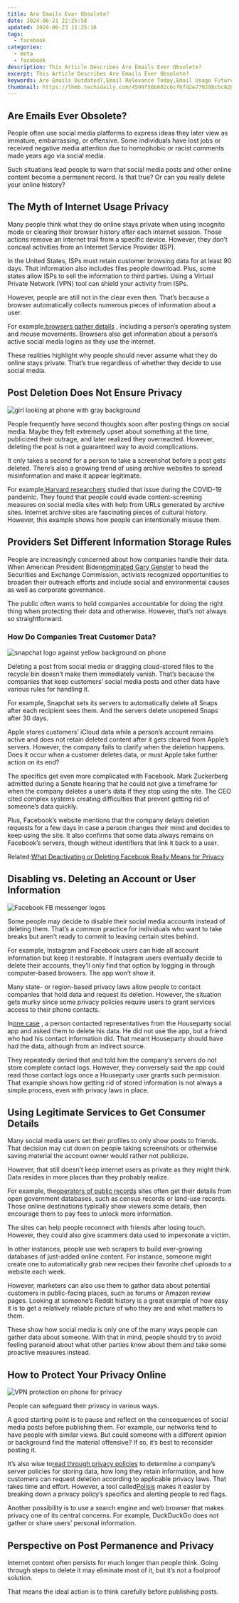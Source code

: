 ```yaml
---
title: Are Emails Ever Obsolete?
date: 2024-06-21 22:25:58
updated: 2024-06-23 11:25:16
tags:
  - facebook
categories:
  - meta
  - facebook
description: This Article Describes Are Emails Ever Obsolete?
excerpt: This Article Describes Are Emails Ever Obsolete?
keywords: Are Emails Outdated?,Email Relevance Today,Email Usage Future,Obsolete Email Question,Emails in Modern Biz,Are Emails Still Used?,Email Obsolescence Trend
thumbnail: https://thmb.techidaily.com/4599f50b602c6cf6fd2e770298cbc820ac519a960550c4309b2e36a11fd875c9.jpg
---
```


## Are Emails Ever Obsolete?

 People often use social media platforms to express ideas they later view as immature, embarrassing, or offensive. Some individuals have lost jobs or received negative media attention due to homophobic or racist comments made years ago via social media.

 Such situations lead people to warn that social media posts and other online content become a permanent record. Is that true? Or can you really delete your online history?

## The Myth of Internet Usage Privacy

 Many people think what they do online stays private when using incognito mode or clearing their browser history after each internet session. Those actions remove an internet trail from a specific device. However, they don’t conceal activities from an Internet Service Provider (ISP).

 In the United States, ISPs must retain customer browsing data for at least 90 days. That information also includes files people download. Plus, some states allow ISPs to sell the information to third parties. Using a Virtual Private Network (VPN) tool can shield your activity from ISPs.

 However, people are still not in the clear even then. That’s because a browser automatically collects numerous pieces of information about a user.

 For example,[browsers gather details](https://www.makeuseof.com/tag/data-browser-collects-about-you/) , including a person’s operating system and mouse movements. Browsers also get information about a person’s active social media logins as they use the internet.

 These realities highlight why people should never assume what they do online stays private. That’s true regardless of whether they decide to use social media.

## Post Deletion Does Not Ensure Privacy

![girl looking at phone with gray background](https://static1.makeuseofimages.com/wordpress/wp-content/uploads/2021/09/girl-looking-at-phone.jpg)

 People frequently have second thoughts soon after posting things on social media. Maybe they felt extremely upset about something at the time, publicized their outrage, and later realized they overreacted. However, deleting the post is not a guaranteed way to avoid complications.

 It only takes a second for a person to take a screenshot before a post gets deleted. There’s also a growing trend of using archive websites to spread misinformation and make it appear legitimate.

 For example,[Harvard researchers](https://misinforeview.hks.harvard.edu/article/the-weaponization-of-web-archives-data-craft-and-covid-19-publics/) studied that issue during the COVID-19 pandemic. They found that people could evade content-screening measures on social media sites with help from URLs generated by archive sites. Internet archive sites are fascinating pieces of cultural history. However, this example shows how people can intentionally misuse them.

## Providers Set Different Information Storage Rules

 People are increasingly concerned about how companies handle their data. When American President Biden[nominated Gary Gensler](https://www.olshanlaw.com/blogs-Securities-Law-Blog,leadership-change-at-the-sec-what-activists) to head the Securities and Exchange Commission, activists recognized opportunities to broaden their outreach efforts and include social and environmental causes as well as corporate governance.

 The public often wants to hold companies accountable for doing the right thing when protecting their data and otherwise. However, that’s not always so straightforward.

### How Do Companies Treat Customer Data?

![snapchat logo against yellow background on phone](https://static1.makeuseofimages.com/wordpress/wp-content/uploads/2021/09/snapchat-logo.jpg)

 Deleting a post from social media or dragging cloud-stored files to the recycle bin doesn’t make them immediately vanish. That’s because the companies that keep customers’ social media posts and other data have various rules for handling it.

 For example, Snapchat sets its servers to automatically delete all Snaps after each recipient sees them. And the servers delete unopened Snaps after 30 days.

 Apple stores customers’ iCloud data while a person’s account remains active and does not retain deleted content after it gets cleared from Apple’s servers. However, the company fails to clarify when the deletion happens. Does it occur when a customer deletes data, or must Apple take further action on its end?

 The specifics get even more complicated with Facebook. Mark Zuckerberg admitted during a Senate hearing that he could not give a timeframe for when the company deletes a user’s data if they stop using the site. The CEO cited complex systems creating difficulties that prevent getting rid of someone’s data quickly.

 Plus, Facebook’s website mentions that the company delays deletion requests for a few days in case a person changes their mind and decides to keep using the site. It also confirms that some data always remains on Facebook’s servers, though without identifiers that link it back to a user.

 Related:[What Deactivating or Deleting Facebook Really Means for Privacy](https://www.makeuseof.com/tag/deactivating-deleting-facebook-privacy/)

## Disabling vs. Deleting an Account or User Information

![Facebook FB messenger logos](https://static1.makeuseofimages.com/wordpress/wp-content/uploads/2021/09/Facebook-messenger-logo.jpg)

 Some people may decide to disable their social media accounts instead of deleting them. That’s a common practice for individuals who want to take breaks but aren’t ready to commit to leaving certain sites behind.

 For example, Instagram and Facebook users can hide all account information but keep it restorable. If Instagram users eventually decide to delete their accounts, they’ll only find that option by logging in through computer-based browsers. The app won’t show it.

 Many state- or region-based privacy laws allow people to contact companies that hold data and request its deletion. However, the situation gets murky since some privacy policies require users to grant services access to their phone contacts.

 In[one case](https://www.welivesecurity.com/2020/10/09/so-you-thought-your-personal-data-was-deleted-not-so-fast/) , a person contacted representatives from the Houseparty social app and asked them to delete his data. He did not use the app, but a friend who had his contact information did. That meant Houseparty should have had the data, although from an indirect source.

 They repeatedly denied that and told him the company’s servers do not store complete contact logs. However, they conversely said the app could read those contact logs once a Houseparty user grants such permission. That example shows how getting rid of stored information is not always a simple process, even with privacy laws in place.

## Using Legitimate Services to Get Consumer Details

 Many social media users set their profiles to only show posts to friends. That decision may cut down on people taking screenshots or otherwise saving material the account owner would rather not publicize.

 However, that still doesn’t keep internet users as private as they might think. Data resides in more places than they probably realize.

 For example, the[operators of public records](https://www.makeuseof.com/tag/how-to-delete-personal-data-public-record-websites/) sites often get their details from open government databases, such as census records or land-use records. Those online destinations typically show viewers some details, then encourage them to pay fees to unlock more information.

 The sites can help people reconnect with friends after losing touch. However, they could also give scammers data used to impersonate a victim.

 In other instances, people use web scrapers to build ever-growing databases of just-added online content. For instance, someone might create one to automatically grab new recipes their favorite chef uploads to a website each week.

 However, marketers can also use them to gather data about potential customers in public-facing places, such as forums or Amazon review pages. Looking at someone’s Reddit history is a great example of how easy it is to get a relatively reliable picture of who they are and what matters to them.

 These show how social media is only one of the many ways people can gather data about someone. With that in mind, people should try to avoid feeling paranoid about what other parties know about them and take some proactive measures instead.

## How to Protect Your Privacy Online

![VPN protection on phone for privacy](https://static1.makeuseofimages.com/wordpress/wp-content/uploads/2021/09/vpn-protected-privacy-phone.jpg)

People can safeguard their privacy in various ways.

 A good starting point is to pause and reflect on the consequences of social media posts before publishing them. For example, our networks tend to have people with similar views. But could someone with a different opinion or background find the material offensive? If so, it’s best to reconsider posting it.

 It’s also wise to[read through privacy policies](https://www.makeuseof.com/how-to-check-a-sites-privacy-policy/) to determine a company’s server policies for storing data, how long they retain information, and how customers can request deletion according to applicable privacy laws. That takes time and effort. However, a tool called[Polisis](https://pribot.org/polisis) makes it easier by breaking down a privacy policy’s specifics and alerting people to red flags.

 Another possibility is to use a search engine and web browser that makes privacy one of its central concerns. For example, DuckDuckGo does not gather or share users’ personal information.

## Perspective on Post Permanence and Privacy

 Internet content often persists for much longer than people think. Going through steps to delete it may eliminate most of it, but it’s not a foolproof solution.

 That means the ideal action is to think carefully before publishing posts.


<ins class="adsbygoogle"
     style="display:block"
     data-ad-format="autorelaxed"
     data-ad-client="ca-pub-7571918770474297"
     data-ad-slot="1223367746"></ins>



<ins class="adsbygoogle"
     style="display:block"
     data-ad-client="ca-pub-7571918770474297"
     data-ad-slot="8358498916"
     data-ad-format="auto"
     data-full-width-responsive="true"></ins>
